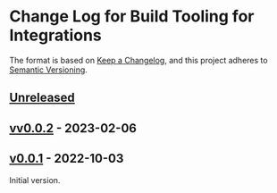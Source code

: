 # Change Log for Build Tooling for Integrations

The format is based on [Keep a Changelog](https://keepachangelog.com/en/1.0.0/),
and this project adheres to [Semantic Versioning](https://semver.org/spec/v2.0.0.html).

## [Unreleased]

## [vv0.0.2] - 2023-02-06

## [v0.0.1] - 2022-10-03

Initial version.

[Unreleased]: https://github.com/vmware-tanzu/build-tooling-for-integrations/compare/vv0.0.2...HEAD

[vv0.0.2]: https://github.com/vmware-tanzu/build-tooling-for-integrations/compare/v0.0.1...vv0.0.2

[v0.0.1]: https://github.com/vmware-tanzu/build-tooling-for-integrations/compare/d76e3838a0089db912197063ff28144c2ac911b1...v0.0.1
